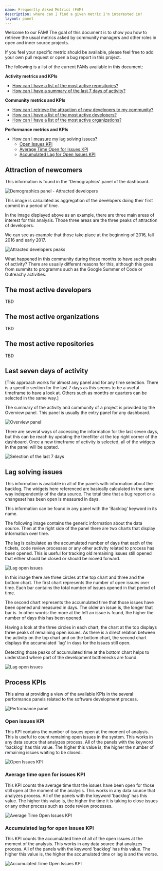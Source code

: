 ```yaml
---
name: Frequently Asked Metrics (FAM)
description: where can I find a given metric I'm interested in?
layout: panel
---
```


Welcome to our FAM! The goal of this document is to show you
how to retrieve the usual metrics asked by community managers
and other roles in open and inner source projects.

If you feel your specific metric should be available, please
feel free to add your own pull request or open a bug report
in this project.

The following is a list of the current FAMs available in this
document:


**Activity metrics and KPIs**
* [How can I have a list of the most active repositories?](#the-most-active-repositories)
* [How can I have a summary of the last 7 days of activity?](#last-seven-days-of-activity)

**Community metrics and KPIs**
* [How can I retrieve the attraction of new developers to my community?](#attraction-of-newcomers)
* [How can I have a list of the most active developers?](#the-most-active-developers)
* [How can I have a list of the most active organizations?](#the-most-active-organizations)

**Performance metrics and KPIs**
* [How can I measure my lag solving issues?](#lag-solving-issues)
  * [Open Issues KPI](#open-issues-kpi)
  * [Average Time Open for Issues KPI](#average-time-open-for-issues-kpi)
  * [Accumulated Lag for Open Issues KPI](#accumulated-lag-for-open-issues-kpi)







## Attraction of newcomers

This information is found in the 'Demographics' panel of the dashboard.

![Demographics panel - Attracted developers](/assets/images/attracted-developers.jpg)

This image is calculated as aggregation of the developers doing their
first commit in a period of time.

In the image displayed above as an example, there are three main
areas of interest for this analysis. Those three areas are the
three peaks of attraction of developers.

We can see as example that those take place at the beginning of
2016, fall 2016 and early 2017.

![Attracted developers peaks](/assets/images/attracted-developers-circles.jpg)

What happened in this community during those months to have such
peaks of activity? There are usually different reasons for this,
although this goes from summits to programms such as the Google
Summer of Code or Outreachy activities.


## The most active developers

TBD

## The most active organizations

TBD

## The most active repositories

TBD

## Last seven days of activity

[This approach works for almost any panel and for any time selection.
There is a specific section for the last 7 days as this seems to be
a useful timeframe to have a look at. Others such as months or quarters
can be selected in the same way.]

The summary of the activity and community of a project is provided by the Overview panel.
This panel is usually the entry panel for any dashboard.

![Overview panel](/assets/images/overview.jpg)



There are several ways of accessing the information for the last seven days, but this can
be reach by updating the timefilter at the top right corner of the dashboard. Once a new
timeframe of activity is selected, all of the widgets in the panel will be upated.

![Selection of the last 7 days](/assets/images/overview-timeframe-seven-days-circles.jpg)


## Lag solving issues

This information is available in all of the panels with information
about the backlog. The widgets here referenced are basically calculated
in the same way independently of the data source. The total time that
a bug report or a changeset has been open is measured in days.

This information can be found in any panel with the 'Backlog' keyword
in its name.

The following image contains the generic information about the data
source. Then at the right side of the panel there are two charts
that display information over time.

The lag is calculated as the accumulated number of days that
each of the tickets, code review processes or any other activity
related to process has been opened. This is useful for tracking
old remaining issues still opened that either should be closed
or should be moved forward.

![Lag open issues](/assets/images/lag-closing-new-issues.jpg)


In this image there are three circles at the top chart and three
and the bottom chart. The first chart represents the number of
open issues over time. Each bar contains the total number of issues
opened in that period of time.

The second chart represents the accumulated time that those issues
have been opened and measured in days. The older an issue is, the
longer that bar is. In other words: the more at the left an issue
is found, the higher the number of days this has been opened.

Having a look at the three circles in each chart, the chart at the
top displays three peaks of remaining open issues. As there is a direct
relation between the activity on the top chart and on the bottom chart,
the second chart displays the accumulated 'lag' in days for
the issues still open.

Detecting those peaks of accumulated time at the bottom chart helps
to understand where part of the development bottlenecks are found.

![Lag open issues](/assets/images/lag-closing-new-issues-circles.jpg)

## Process KPIs

This aims at providing a view of the available KPIs in the
several performance panels related to the software development
process.


![Performance panel](/assets/images/kpi-performance.jpg)

### Open issues KPI

This KPI contains the number of issues open at the moment of analysis.
This is useful to count remaining open issues in the system. This works
in any data source that analyzes process. All of the panels with the
keyword 'backlog' has this value. The higher this value is, the higher
the number of remaining issues waiting to be closed.

![Open Issues KPI](/assets/images/lag-closing-tickets-kpis-open-issues.jpg)


### Average time open for issues KPI


This KPI counts the average time that the issues have been open for those
still open at the moment of the analysis. This works
in any data source that analyzes process. All of the panels with the
keyword 'backlog' has this value. The higher this value is, the higher
the time it is taking to close issues or any other process such as
code review processes.

![Average Time Open Issues KPI](/assets/images/lag-closing-tickets-kpis-average-time.jpg)


### Accumulated lag for open issues KPI

This KPI counts the accumulated time of all of the open issues
at the moment of the analysis. This works
in any data source that analyzes process. All of the panels with the
keyword 'backlog' has this value. The higher this value is, the higher
the accumulated time or lag is and the worse.


![Accumulated Time Open Issues KPI](/assets/images/lag-closing-tickets-kpis-accumulated-time.jpg)
